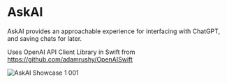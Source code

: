 # AskAI

AskAI provides an approachable experience for interfacing with ChatGPT, and saving chats for later.

Uses OpenAI API Client Library in Swift from https://github.com/adamrushy/OpenAISwift 


![AskAI Showcase 1 001](https://user-images.githubusercontent.com/110639779/214598791-361c0aaf-daea-4539-ae43-931b2610249c.jpeg)

